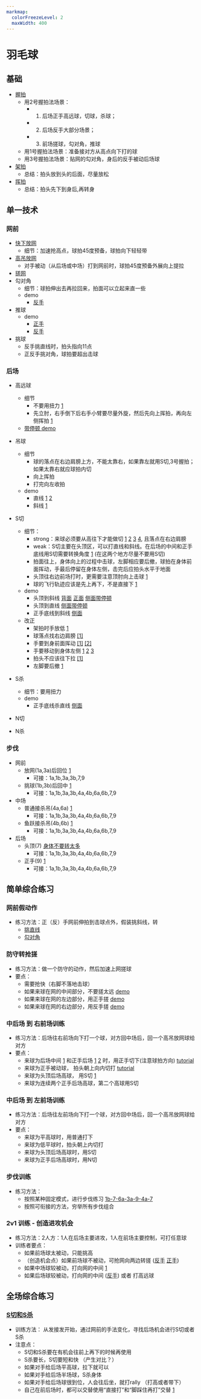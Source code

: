 ```yaml
---
markmap:
  colorFreezeLevel: 2
  maxWidth: 400
---
```


# 羽毛球

## 基础 <!-- markmap: fold -->

- [握拍](https://youtu.be/PYKHYHefiBI?list=PLCKLw4mkS5d5Y1KzXzXwKo2Z1YrGETuR1&t=472)
  - 用2号握拍法场景：
    - 1. 后场正手高远球，切球，杀球；
    - 2. 后场反手大部分场景；
    - 3. 前场搓球，勾对角，推球
  - 用1号握拍法场景：准备接对方从高点向下打的球
  - 用3号握拍法场景：贴网的勾对角，身后的反手被动后场球
- [架拍](https://youtu.be/aO_K3DTG55c?t=2288)
  - 总结：拍头放到头的后面，尽量放松
- [挥拍](https://youtu.be/MQsbDNm9LnY?t=618)
  - 总结：拍头先下到身后,再转身

## 单一技术 <!-- markmap: fold -->

### 网前

- [快下放网](https://youtu.be/lRCeqCBiDsc?t=121)
  - 细节：加速抢高点，球拍45度预备，球拍向下轻轻带
- [高吊放网](https://youtu.be/lRCeqCBiDsc?t=804)
  - 对手被动（从后场或中场）打到网前时，球拍45度预备外展向上提拉
- [搓网](https://youtu.be/PYKHYHefiBI?t=728)
- 勾对角
  - 细节：球拍伸出去再拉回来，拍面可以立起来直一些
  - demo
    - [反手](https://youtu.be/PYKHYHefiBI?t=647)
- 推球
  - demo
    - [正手](https://youtu.be/PYKHYHefiBI?t=753)
    - [反手](https://youtu.be/PYKHYHefiBI?t=740)
- 挑球
  - 反手挑直线时，拍头指向11点
  - 正反手挑对角，球拍要超出击球
  
### 后场

- 高远球
  - 细节
    - 不要用扭力 [1](https://www.youtube.com/watch?v=nxekfJLGekc&t=330s)
    - 先立肘，右手倒下后右手小臂要尽量外旋，然后先向上挥拍，再向左侧挥拍 [1](https://youtu.be/0eyU03Ljvjk?t=2748)
  - [带停顿 demo](https://youtu.be/lrVpx4kbKAc?t=791)
- 吊球
  - 细节
    - 球的落点在右边肩膀上方，不能太靠右，如果靠左就用S切,3号握拍；如果太靠右就应球拍内切
    - 向上挥拍
    - 打完向左收拍
  - demo
    - 直线 [1](https://youtu.be/aO_K3DTG55c?t=2136) [2](https://youtu.be/KTbs3rJOYnI)
    - 斜线 [1](https://youtu.be/OuZQcZRX_OI?t=377)
- S切
  - 细节：
    - strong：来球必须要从高往下才能做切 [1](https://www.youtube.com/watch?v=HPFr9_DNZEg&t=43s) [2](https://www.youtube.com/watch?v=HPFr9_DNZEg&t=185s) [3](https://www.youtube.com/watch?v=z6DtfqyM79k&t=506s) [4](https://www.youtube.com/watch?v=z6DtfqyM79k&t=807s), 且落点在右边肩膀
    - weak：S切主要在头顶区，可以打直线和斜线。在后场的中间和正手底线用S切需要转换角度 [1](https://www.youtube.com/watch?v=PYKHYHefiBI&list=PLCKLw4mkS5d5Y1KzXzXwKo2Z1YrGETuR1&index=1&t=55s) (在这两个地方尽量不要用S切)
    - 拍面往上，身体向上的过程中击球，左脚相应要后撤，球拍在身体前面挥动，手最后停留在身体左侧，击完后应拍头水平于地面
    - 头顶往右边前场打时，更需要注意顶肘向上击球 [1](https://youtu.be/0eyU03Ljvjk?t=601)
    - 球的飞行轨迹应该是先上再下，不是直接下 [1](https://youtu.be/0eyU03Ljvjk?t=898)
  - demo
    - 头顶到斜线 [背面](https://youtu.be/MQsbDNm9LnY?t=239) [正面](https://youtu.be/0eyU03Ljvjk?t=619) [侧面带停顿](https://youtu.be/lrVpx4kbKAc?t=758)
    - 头顶到直线 [侧面带停顿](https://youtu.be/lrVpx4kbKAc?t=766)
    - 正手底线到斜线 [侧面](https://youtu.be/PYKHYHefiBI?list=PLCKLw4mkS5d5Y1KzXzXwKo2Z1YrGETuR1&t=19)
  - 改正
    - 架拍时手放低 [1](https://youtu.be/0eyU03Ljvjk?t=1581)
    - 球落点找右边肩膀 [[1]](https://youtu.be/0eyU03Ljvjk?t=239)
    - 手要到身前面挥动 [[1]](https://youtu.be/0eyU03Ljvjk?t=136) [[2]](https://youtu.be/0eyU03Ljvjk?t=477)
    - 手要移动到身体左侧 [1](https://youtu.be/0eyU03Ljvjk?t=2564) [2](https://youtu.be/0eyU03Ljvjk?t=2711) [3](https://youtu.be/0eyU03Ljvjk?t=4027s)
    - 拍头不应该往下拉 [[1]](https://youtu.be/0eyU03Ljvjk?t=164)
    - 左脚要后撤 [1](https://youtu.be/0eyU03Ljvjk?t=1218)

- S杀
  - 细节：要用扭力
  - demo
    - 正手底线杀直线 [侧面](https://www.youtube.com/watch?v=PYKHYHefiBI&list=PLCKLw4mkS5d5Y1KzXzXwKo2Z1YrGETuR1&index=1&t=120s)
- N切
- N杀

### 步伐

- 网前
  - 放网(1a,3a)后回位 [1](https://www.youtube.com/watch?v=Z8YLvQH6g9o&t=1502s)
    - 可接：1a,1b,3a,3b,7,9
  - 挑球(1b,3b)后回中 [1](https://www.youtube.com/watch?v=Z8YLvQH6g9o&t=203s)
    - 可接：1a,1b,3a,3b,4a,4b,6a,6b,7,9
- 中场
  - 普通接杀吊(4a,6a) [1](https://www.youtube.com/watch?v=Z8YLvQH6g9o&t=283s)
    - 可接：1a,1b,3a,3b,4a,4b,6a,6b,7,9
  - 鱼跃接杀吊(4b,6b) [1](https://www.youtube.com/watch?v=Z8YLvQH6g9o&t=2457s)
    - 可接：1a,1b,3a,3b,4a,4b,6a,6b,7,9
- 后场
  - 头顶(7) [身体不要转太多](https://www.youtube.com/watch?v=Z8YLvQH6g9o&t=4146s)
    - 可接：1a,1b,3a,3b,4a,4b,6a,6b,7,9
  - 正手(9) [1](https://youtu.be/Z8YLvQH6g9o?t=3608)
    - 可接：1a,1b,3a,3b,4a,4b,6a,6b,7,9

## 简单综合练习 <!-- markmap: foldAll -->

### 网前假动作

- 练习方法：正（反）手网前伸拍到击球点外，假装挑斜线，转
  - [挑直线](https://www.youtube.com/watch?v=nxekfJLGekc&t=802s)
  - [勾对角](https://www.youtube.com/watch?v=nxekfJLGekc&t=874s)

### 防守转抢搓

- 练习方法：做一个防守的动作，然后加速上网搓球
- 要点：
  - 需要抢快（右脚不落地击球）
  - 如果来球在网的中间部分，不要搓太远 [demo](https://youtu.be/SUjxOmnIr4Y?t=103)
  - 如果来球在网的左边部分，用正手搓 [demo](https://youtu.be/SUjxOmnIr4Y?t=177)
  - 如果来球在网的右边部分，用反手搓 [demo](https://youtu.be/SUjxOmnIr4Y?t=193)

### 中后场 到 右前场训练

- 练习方法：后场往右前场向下打一个球，对方回中场后，回一个高吊放网球给对方
- 要点：
  - 来球为后场中间 [1](https://youtu.be/z6DtfqyM79k?t=899) 和正手后场 [1](https://www.youtube.com/watch?v=0eyU03Ljvjk&t=557s) [2](https://youtu.be/z6DtfqyM79k?t=777) 时，用正手切下(注意球拍方向) [tutorial](https://youtu.be/z6DtfqyM79k?t=740)
  - 来球为正手被动球， 拍头朝上向内切打 [tutorial](https://www.youtube.com/watch?v=0eyU03Ljvjk&t=1018s)
  - 来球为头顶后场高球， 用S切 [1](https://www.youtube.com/watch?v=0eyU03Ljvjk&t=1461s)
  - 来球为连续两个正手后场高球，第二个高球用S切

### 中后场 到 左前场训练

- 练习方法：后场往左前场向下打一个球，对方回中场后，回一个高吊放网球给对方
- 要点：
  - 来球为平高球时，用普通打下
  - 来球为低平球时，拍头朝上内切打
  - 来球为头顶后场高球时，用S切
  - 来球为正手后场高球时，用N切

### 步伐训练 <!-- markmap: foldAll -->

- 练习方法：
  - 按照某种固定模式，进行步伐练习 [1b-7-6a-3a-9-4a-7](https://www.youtube.com/watch?v=Z8YLvQH6g9o&t=3558s)
  - 按照可衔接的方法，穷举所有步伐组合

### 2v1 训练 - 创造进攻机会

- 练习方法：2人方：1人在后场主要进攻，1人在前场主要控制，可打任意球
- 训练者要点：
  - 如果前场球太被动，只能挑高
  - （创造机会点）如果前场球不被动，可抢网向两边转搓 ([反手](https://youtu.be/hNHSBipZRTc?t=586) [正手](https://youtu.be/hNHSBipZRTc?t=645))
  - 如果中场球较被动，打向网的中间 [1](https://youtu.be/hNHSBipZRTc?t=76)
  - 如果后场球较被动，打向网的中间 ([反手](https://youtu.be/hNHSBipZRTc?t=348)) 或者 打高远球

## 全场综合练习 <!-- markmap: foldAll -->

### [S切和S杀](https://www.youtube.com/watch?v=lRCeqCBiDsc)

- 训练方法： 从发接发开始，通过网前的手法变化，寻找后场机会进行S切或者S杀
- 注意点：
  - S切和S杀要在有机会往前上再下的时候再使用
  - S杀要长，S切要短和快 （产生对比？）
  - 如果对手给后场平高球，拉下就可以
  - 如果对手给后场半场球，S杀身体
  - 如果对手给后场球很到位，人会往后坐，就打rally （打高或者带下）
  - 自己在前后场时，都可以交替使用“直接打”和“脚踩住再打”交替 [1](https://youtu.be/lrVpx4kbKAc?t=759)
